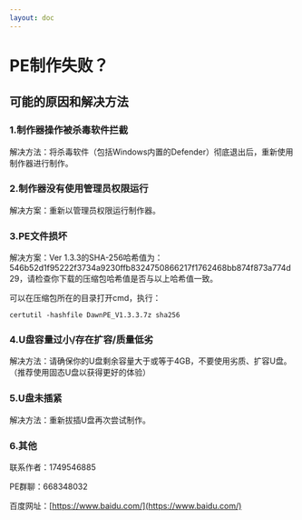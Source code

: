 ```yaml
---
layout: doc
---
```

# PE制作失败？

## 可能的原因和解决方法

### 1.制作器操作被杀毒软件拦截

解决方法：将杀毒软件（包括Windows内置的Defender）彻底退出后，重新使用制作器进行制作。

### 2.制作器没有使用管理员权限运行

解决方案：重新以管理员权限运行制作器。

### 3.PE文件损坏

解决方案：Ver 1.3.3的SHA-256哈希值为：546b52d1f95222f3734a9230ffb8324750866217f1762468bb874f873a774d29，请检查你下载的压缩包哈希值是否与以上哈希值一致。

可以在压缩包所在的目录打开cmd，执行：

```
certutil -hashfile DawnPE_V1.3.3.7z sha256
```

### 4.U盘容量过小/存在扩容/质量低劣

解决方法：请确保你的U盘剩余容量大于或等于4GB，不要使用劣质、扩容U盘。（推荐使用固态U盘以获得更好的体验）

### 5.U盘未插紧

解决方法：重新拔插U盘再次尝试制作。

### 6.其他

联系作者：1749546885

PE群聊：668348032

百度网址：[https://www.baidu.com/](https://www.baidu.com/)